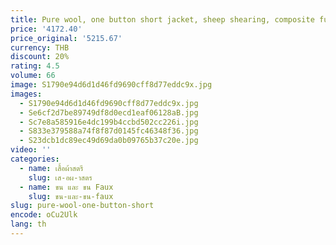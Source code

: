 ```yaml
---
title: Pure wool, one button short jacket, sheep shearing, composite fur, one piece, small lamb hair temperament, new style
price: '4172.40'
price_original: '5215.67'
currency: THB
discount: 20%
rating: 4.5
volume: 66
image: S1790e94d6d1d46fd9690cff8d77eddc9x.jpg
images:
  - S1790e94d6d1d46fd9690cff8d77eddc9x.jpg
  - Se6cf2d7be89749df8d0ecd1eaf06128aB.jpg
  - Sc7e8a585916e4dc199b4ccbd502cc226i.jpg
  - S833e379588a74f8f87d0145fc46348f36.jpg
  - S23dcb1dc89ec49d69da0b09765b37c20e.jpg
video: ''
categories:
  - name: เสื้อผ้าสตรี
    slug: เส-อผ-าสตร
  - name: ขน และ ขน Faux
    slug: ขน-และ-ขน-faux
slug: pure-wool-one-button-short
encode: oCu2Ulk
lang: th
---
```

  